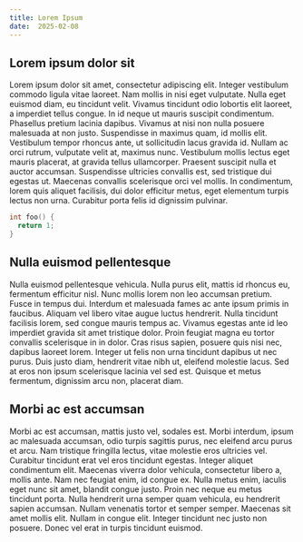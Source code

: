 ```yaml
---
title: Lorem Ipsum
date:  2025-02-08
---
```


## Lorem ipsum dolor sit

Lorem ipsum dolor sit amet, consectetur adipiscing elit. Integer
vestibulum commodo ligula vitae laoreet. Nam mollis in nisi eget
vulputate. Nulla eget euismod diam, eu tincidunt velit. Vivamus
tincidunt odio lobortis elit laoreet, a imperdiet tellus congue. In id
neque ut mauris suscipit condimentum. Phasellus pretium lacinia dapibus.
Vivamus at nisi non nulla posuere malesuada at non justo. Suspendisse in
maximus quam, id mollis elit. Vestibulum tempor rhoncus ante, ut
sollicitudin lacus gravida id. Nullam ac orci rutrum, vulputate velit
at, maximus nunc. Vestibulum mollis lectus eget mauris placerat, at
gravida tellus ullamcorper. Praesent suscipit nulla et auctor accumsan.
Suspendisse ultricies convallis est, sed tristique dui egestas ut.
Maecenas convallis scelerisque orci vel mollis. In condimentum, lorem
quis aliquet facilisis, dui dolor efficitur metus, eget elementum turpis
lectus non urna. Curabitur porta felis id dignissim pulvinar.

```cpp
int foo() {
  return 1;
}
```

## Nulla euismod pellentesque

Nulla euismod pellentesque vehicula. Nulla purus elit, mattis id rhoncus
eu, fermentum efficitur nisl. Nunc mollis lorem non leo accumsan
pretium. Fusce in tempus dui. Interdum et malesuada fames ac ante ipsum
primis in faucibus. Aliquam vel libero vitae augue luctus hendrerit.
Nulla tincidunt facilisis lorem, sed congue mauris tempus ac. Vivamus
egestas ante id leo imperdiet gravida sit amet tristique dolor. Proin
feugiat magna eu tortor convallis scelerisque in in dolor. Cras risus
sapien, posuere quis nisi nec, dapibus laoreet lorem. Integer ut felis
non urna tincidunt dapibus ut nec purus. Duis justo diam, hendrerit
vitae nibh ut, eleifend molestie lacus. Sed at eros non ipsum
scelerisque lacinia vel sed est. Quisque et metus fermentum, dignissim
arcu non, placerat diam.

## Morbi ac est accumsan

Morbi ac est accumsan, mattis justo vel, sodales est. Morbi interdum,
ipsum ac malesuada accumsan, odio turpis sagittis purus, nec eleifend
arcu purus et arcu. Nam tristique fringilla lectus, vitae molestie eros
ultricies vel. Curabitur tincidunt erat vel eros tincidunt egestas.
Integer aliquet condimentum elit. Maecenas viverra dolor vehicula,
consectetur libero a, mollis ante. Nam nec feugiat enim, id congue ex.
Nulla metus enim, iaculis eget nunc sit amet, blandit congue justo.
Proin nec neque eu metus tincidunt porta. Nulla hendrerit urna semper
quam vehicula, eu hendrerit sapien accumsan. Nullam venenatis tortor et
semper semper. Maecenas sit amet mollis elit. Nullam in congue elit.
Integer tincidunt nec justo non posuere. Donec vel erat in turpis
tincidunt euismod.
